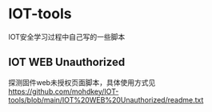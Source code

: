 # IOT-tools
IOT安全学习过程中自己写的一些脚本

## IOT WEB Unauthorized
探测固件web未授权页面脚本，具体使用方式见
https://github.com/mohdkey/IOT-tools/blob/main/IOT%20WEB%20Unauthorized/readme.txt

